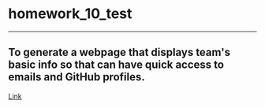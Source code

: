 # homework_10_test
___

##  To generate a webpage that displays team's basic info so that can have quick access to emails and GitHub profiles.

[Link](https://rumardas.github.io/generate_team/)